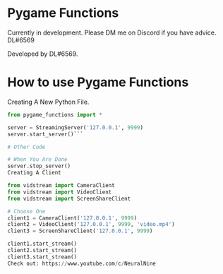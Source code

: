 # Pygame Functions
Currently in development. Please DM me on Discord if you have advice. DL#6569

Developed by DL#6569.

# How to use Pygame Functions 
Creating A New Python File.

```py
from pygame_functions import *

server = StreamingServer('127.0.0.1', 9999)
server.start_server()```

# Other Code

# When You Are Done
server.stop_server()
Creating A Client

from vidstream import CameraClient
from vidstream import VideoClient
from vidstream import ScreenShareClient

# Choose One
client1 = CameraClient('127.0.0.1', 9999)
client2 = VideoClient('127.0.0.1', 9999, 'video.mp4')
client3 = ScreenShareClient('127.0.0.1', 9999)

client1.start_stream()
client2.start_stream()
client3.start_stream()
Check out: https://www.youtube.com/c/NeuralNine
